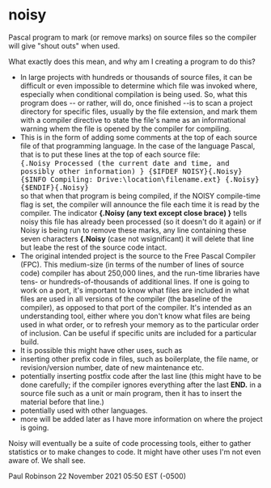 # noisy
Pascal program to mark (or remove marks) on source files so the compiler will give "shout outs" when used.

What exactly does this mean, and why am I creating a program to do this? 
* In large projects with hundreds or thousands of source files, it can be difficult or even impossible to determine 
which file was invoked where, especially when conditional compilation is being used. So, what this program does --
or rather, will do, once finished --is to scan a project directory for specific files, usually by the file extension, 
and mark them with a compiler directive to state the file's name as an informational warning whem the file is opened 
by the compiler for compiling. 
* This is in the form of adding some comments at the top of each source file of that programming language. In the case 
of the language Pascal, that is to put these lines at the top of each source file:<br />
<tt>{.Noisy Processed (the current date and time, and possibly other information) }
{$IFDEF NOISY}{.Noisy}
{$INFO Compiling: Drive:\location\filename.ext} {.Noisy}
{$ENDIF}{.Noisy}</tt></br>
so that when that program is being compiled, if the NOISY compile-time flag is set, the compiler will announce the file 
each time it is read by the compiler. The indicator <b>{.Noisy (any text except close brace) }</b> tells noisy this file 
has already been processed (so it doesn't do it again) or if Noisy is being run to remove these marks, any line containing 
these seven characters <b>{.Noisy</b> (case not wsignificant) it will delete that line but leabe the rest of the source 
code intact.
* The original intended project is the source to the Free Pascal Compiler (FPC). This medium-size (in terms of the number 
of lines of source code) compiler has about 250,000 lines, and the run-time libraries have tens- or hundreds-of-thousands 
of additional lines. If one is going to work on a port, it's important to know what files are included in what files are 
used in all versions of the compiler  (the baseline of the compiler), as opposed to that port of the compiler. It's intended
as an understanding tool, either where you don't know what files are being used in what order, or to refresh your memory
as to the particular order of inclusion. Can be useful if specific units are included for a particular build.
* It is possible this might have other uses, such as 
* inserting other prefix code in files, such as boilerplate, the file name, or revision/version number, date of new maintenance 
etc. 
* potentially inserting postfix code after the last line (this might have to be done carefully; if the compiler ignores everything 
after the last <b>END.</B> in a source file such as a unit or main program, then it has to insert the material before that line.)
* potentially used with other languages.
* more will be added later as I have more information on where the project is going.

Noisy will eventually be a suite of code processing tools, either to gather statistics or to make changes to code. It might have other
uses I'm not even aware of. We shall see.

Paul Robinson
22 November 2021 05:50 EST (-0500)
